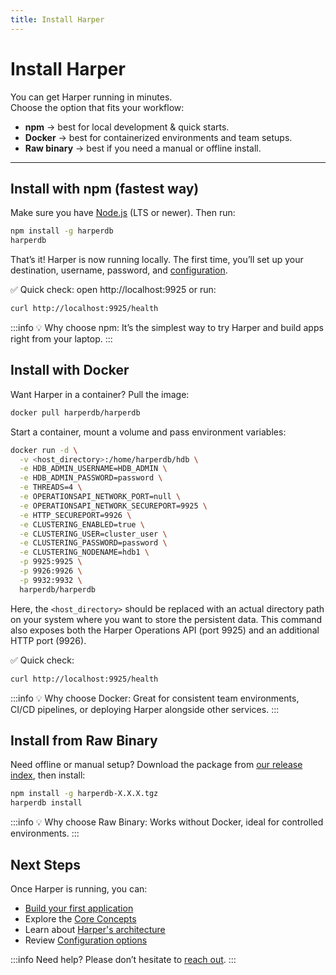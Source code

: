 ```yaml
---
title: Install Harper
---
```


# Install Harper

You can get Harper running in minutes.  
Choose the option that fits your workflow:

- **npm** → best for local development & quick starts.
- **Docker** → best for containerized environments and team setups.
- **Raw binary** → best if you need a manual or offline install.

---

## Install with npm (fastest way)

Make sure you have [Node.js](https://nodejs.org/) (LTS or newer). Then run:

```bash
npm install -g harperdb
harperdb
```

That’s it! Harper is now running locally.
The first time, you’ll set up your destination, username, password, and [configuration](../deployments/configuration).

✅ Quick check: open http://localhost:9925 or run:

```bash
curl http://localhost:9925/health
```

:::info
💡 Why choose npm: It’s the simplest way to try Harper and build apps right from your laptop.
:::

## Install with Docker

Want Harper in a container? Pull the image:

```bash
docker pull harperdb/harperdb
```

Start a container, mount a volume and pass environment variables:

```bash
docker run -d \
  -v <host_directory>:/home/harperdb/hdb \
  -e HDB_ADMIN_USERNAME=HDB_ADMIN \
  -e HDB_ADMIN_PASSWORD=password \
  -e THREADS=4 \
  -e OPERATIONSAPI_NETWORK_PORT=null \
  -e OPERATIONSAPI_NETWORK_SECUREPORT=9925 \
  -e HTTP_SECUREPORT=9926 \
  -e CLUSTERING_ENABLED=true \
  -e CLUSTERING_USER=cluster_user \
  -e CLUSTERING_PASSWORD=password \
  -e CLUSTERING_NODENAME=hdb1 \
  -p 9925:9925 \
  -p 9926:9926 \
  -p 9932:9932 \
  harperdb/harperdb
```

Here, the `<host_directory>` should be replaced with an actual directory path on your system where you want to store the persistent data. This command also exposes both the Harper Operations API (port 9925) and an additional HTTP port (9926).

✅ Quick check:

```bash
curl http://localhost:9925/health
```

:::info
💡 Why choose Docker: Great for consistent team environments, CI/CD pipelines, or deploying Harper alongside other services.
:::

## Install from Raw Binary

Need offline or manual setup? Download the package from [our release index](https://products-harperdb-io.s3.us-east-2.amazonaws.com/index.html), then install:

```bash
npm install -g harperdb-X.X.X.tgz
harperdb install
```

:::info
💡 Why choose Raw Binary: Works without Docker, ideal for controlled environments.
:::

## Next Steps

Once Harper is running, you can:

- [Build your first application](../getting-started/quickstart)
- Explore the [Core Concepts](../foundations/core-concepts)
- Learn about [Harper's architecture](../foundations/harper-architecture)
- Review [Configuration options](../deployments/configuration)

:::info
Need help? Please don’t hesitate to [reach out](https://www.harpersystems.dev/contact).
:::
